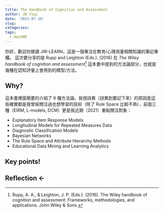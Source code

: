 ```yaml
---
title: The Handbook of Cognition and Assessment
author: JW Tsai
date: '2021-07-16'
slug: 
categories:
tags:
  - HackMD
---
```


你好，歡迎你閱讀 JW-LEARN，這是一個專注在教育/心理測量相關知識的筆記專欄。
這次要分享的是 Rupp and Leighton (Eds.). (2016) 在 _The Wiley handbook of cognition and assessment_[^1] 這本書中提到的方法論部分，也就是幾種在認知評量上會用到的模型/方法。

## Why?

這本書裡面簡要的介紹了 6 種方法論。我很訝異（訝異到要記下來）的原因是這些確實都是我曾經關注過也想學習的技術（除了 Rule Space 比較不熟），前面三種（EIRM, L-models, DCM）更是我近期（2021）重點關注對象：

- Explanatory Item Response Models
- Longitudinal Models for Repeated Measures Data
- Diagnostic Classification Models
- Bayesian Networks
- The Rule Space and Attribute Hierarchy Methods
- Educational Data Mining and Learning Analytics

## Key points!






## Reflection <-









[^1]: Rupp, A. A., & Leighton, J. P. (Eds.). (2016). The Wiley handbook of cognition and assessment: Frameworks, methodologies, and applications. John Wiley & Sons.


